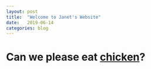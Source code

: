 ```yaml
---
layout: post
title:  "Welcome to Janet's Website"
date:   2019-06-14
categories: blog
---
```

# Can we please eat [chicken](https://www.kfc.ca/menu/for-sharing)?
